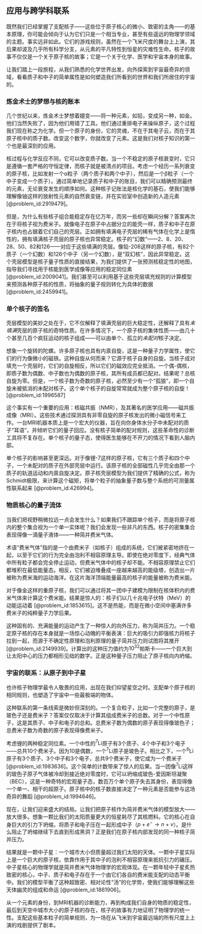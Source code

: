 ## 应用与跨学科联系

既然我们已经掌握了支配核子——这些位于原子核心的微小、致密的主角——的基本原理，你可能会倾向于认为它们只是一个相当专业，甚至有些遥远的物理学领域的主题。事实远非如此。它们的游戏规则，虽然在一个飞米尺度的舞台上上演，其后果却波及几乎所有科学分支，从元素的平凡特性到恒星的灾难性生命。核子的故事不仅仅是一个关于原子核的故事；它是一个关于化学、医学和宇宙本身的故事。

让我们踏上一段旅程，从我们熟悉的化学世界出发，向外探索到宇宙最奇异的领域，看看质子和中子的简单属性是如何塑造我们所看到的世界和我们所居住的宇宙的。

### 炼金术士的梦想与核的账本

几个世纪以来，炼金术士梦想着嬗变——将一种元素，如铅，变成另一种，如金。他们当然失败了，因为他们用错了工具。他们通过重排电子来操纵原子，这个过程我们现在称之为化学。但一个原子的身份，它的灵魂，不在于其电子云，而在于其原子核中的质子数。改变这个数字，你就改变了元素。这是我们对核子知识的第一个也是最深刻的应用。

核过程与化学反应不同，它可以改变质子数。当一个不稳定的原子核衰变时，它只是遵循一套严格的守恒定律，而核子就是被清点的项目。考虑一个经历一系列衰变的原子核，比如发射一个α粒子（两个质子和两个中子），然后是一个β粒子（一个中子变成一个质子）。通过简单地记录质子和中子的账目，我们可以精确预测最终的元素，无论衰变发生的顺序如何。这种核子记账法是核化学的基石，使我们能够理解像铀这样的放射性元素的自然衰变链，并在实验室中创造新的人造元素 [@problem_id:2919479]。

但是，为什么有些核子组合能稳定存在亿万年，而另一些却在瞬间分解？答案再次在于将核子视为费米子。就像电子在原子中占据分立的能壳一样，质子和中子在原子核内也占据着它们自己的壳层。正如拥有填满电子壳层的稀有气体在化学上是惰性的，拥有填满核子壳层的原子核也异常稳定。核子的“幻数”——2、8、20、28、50、82和126——对应于这些填满的壳层。像铅-208这样的原子核，有82个质子（一个幻数）和126个中子（另一个幻数），是“双幻核”，因此异常稳定。这个壳层模型是核子量子性质的直接结果，为我们提供了一张预测核稳定性的地图，指导我们寻找用于核能到医学成像等应用的稳定同位素 [@problem_id:2009041]。我们甚至可以利用基于这些壳层填充规则的计算模型来预测各种原子核的性质，将抽象的量子规则转化为具体的数据 [@problem_id:2459941]。

### 单个核子的签名

壳层模型的美妙之处在于，它不仅解释了填满壳层的巨大稳定性，还解释了具有*未填满*壳层的原子核的奇特性质。在许多情况下，一个原子核的集体性质——由几十个甚至几百个疯狂运动的核子组成——可以由单个、孤立的*未配对*核子决定。

想象一个旋转的陀螺。许多原子核也具有内禀自旋，这是一种量子力学属性，使它们的行为像微小的磁铁。这种自旋从何而来？它源于核子自身的自旋。当核子成对填充一个壳层时，它们的自旋相反，所以它们的磁效应完全抵消。一个偶-偶核，即质子数为偶数、中子数也为偶数的原子核，其所有成员都已配对。结果呢？总核自旋为零。但是，一个核子数为奇数的原子核，必然至少有一个“孤狼”，即一个自旋未被抵消的未配对核子。这个单个核子的自旋常常就成为整个原子核的自旋！[@problem_id:1996587]

这个事实有一个重要的应用：核磁共振（NMR），及其著名的医学应用——磁共振成像（MRI）。这些技术通过探测具有非零自旋的原子核发出的微小磁信号来工作。一台MRI机器本质上是一个宏大的仪器，旨在向你身体水分子中未配对的质子“耳语”，并倾听它们的量子回应。没有核子简单的配对规则，这些革命性的诊断工具将不复存在。单个核子的量子态，使得医生能够在不开刀的情况下看到人脑内部。

单个核子的影响甚至更深远。对于像锂-7这样的原子核，它有三个质子和四个中子，一个未配对的质子在外部壳层中运行。该原子核的全部磁性几乎完全由那一个质子的轨道运动和内禀自旋决定。原子核壳层模型为我们提供了精确的公式，称为Schmidt极限，来计算这个磁矩，将单个粒子的抽象量子数与整个系统的可测量属性联系起来 [@problem_id:426994]。

### 物质核心的量子流体

当我们把视野稍微拉远一点会发生什么？如果我们不跟踪单个核子，而是将原子核内的整个集合视为一个单一实体呢？我们会发现一些非凡的东西。核子的密集集合表现得像一滴量子液体——一种简并费米气体。

术语“费米气体”指的是一个由费米子（如核子）组成的系统，它们被紧密地挤在一起，以至于它们的行为完全由泡利不相容原理主导。即使在绝对零度下，经典气体中所有粒子都会完全停止运动，但费米气体中的核子却不能。不相容原理禁止它们都堆积在最低能量态。相反，它们被迫堆叠成一座越来越高的能级塔，创造出一片被称为费米海的运动海洋。在这片海洋顶端能量最高的核子的能量被称为费米能。

对于像金这样的重原子核，我们可以通过将其一团中子建模为限制在核体积内的费米气体来计算这个费米能。结果是惊人的：核子们以几十兆电子伏特（MeV）的动能运动着 [@problem_id:1853615]。这不是热能，而是在微小空间中塞满许多费米子的纯粹量子力学后果。

这种固有的、充满能量的运动产生了一种惊人的向外压力，称为简并压力。一个稳定原子核的存在本身就是一场惊心动魄的平衡表演：巨大的吸引力即强核力将核子拉到一起，而源于不确定性原理和泡利原理的量子简并压力则试图将其推开 [@problem_id:2149939]。计算出的这种压力值约为$10^{32}$帕斯卡——一个巨大到让太阳中心的压力都相形见绌的数字。正是这种量子压力阻止了原子核向内坍缩。

### 宇宙的联系：从原子到中子星

也许核子物理学最令人敬畏的应用，出现在我们仰望星空之时。支配单个原子核的相同规则，也塑造了宇宙中一些最极端的物体。

这种联系的第一条线索是微妙但深刻的。一个复合粒子，比如一个完整的原子，是玻色子还是费米子？答案仅仅取决于计算其组成费米子的总数。对于一个中性原子，这是其质子、中子和电子的总和。总费米子数为偶数的原子表现得像玻色子；总费米子数为奇数的原子表现得像费米子。

考虑锂的两种稳定同位素。一个中性的${}^7\text{Li}$原子有3个质子、4个中子和3个电子——总共10个费米子。因为10是偶数，一个${}^7\text{Li}$原子是玻色子。相比之下，一个${}^6\text{Li}$原子有3个质子、3个中子和3个电子，总共9个费米子，使它成为一个费米子 [@problem_id:1983636]。这个简单的计数带来了惊人的后果。当一团像${}^7\text{Li}$这样的玻色子原子气体被冷却到接近绝对零度时，它可以坍缩成玻色-爱因斯坦凝聚（BEC），这是一种奇特的宏观量子态，数百万个单个原子失去其身份，表现得像一个单一、相干的超原子。原子核中的核子数直接决定了一种元素是否能参与这场奇异的舞蹈 [@problem_id:1994646]。

现在，让我们迎来盛大的结局。让我们把原子核作为简并费米气体的模型放大——放大很多。想象一颗比我们的太阳质量更大的恒星耗尽了其核燃料。它的核心在自身巨大的引力下坍缩，将质子和电子压在一起形成中子（$p + e^- \to n + \nu$）。是什么阻止了坍缩继续下去直到形成黑洞？正是我们在原子核内部发现的同一种核子简并压力。

结果就是一颗中子星：一个城市大小但质量超过我们太阳的天体。一颗中子星实际上是一个巨大的原子核，依靠作用于其中子的泡利不相容原理来抵抗引力的碾压。中子星核心的物理学就是简并费米气体物理学的宏观体现。在一颗年轻中子星炙热致密的核心，中子、质子和电子存在于一个由它们各自的费米能支配的动态平衡中。我们的模型平衡了这种超致密、相对论性“汤”的化学势，使我们能够理解这些天体幽灵的组成和命运 [@problem_id:1861906]。

从一个元素的身份，到MRI机器的诊断能力，再到构成我们自身的物质的稳定性，最后到天空中城市大小的原子核的存在，核子的故事有力地证明了物理学的统一性。支配这些基本粒子的简单规则，为一场在从飞米到宇宙最远端的所有尺度上上演的戏剧提供了剧本。